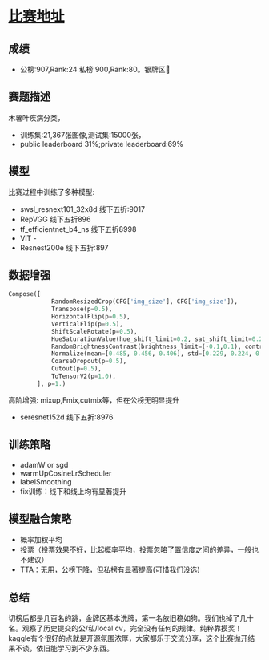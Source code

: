 # [比赛地址](https://www.kaggle.com/c/cassava-leaf-disease-classification/leaderboard)

## 成绩
- 公榜:907,Rank:24 私榜:900,Rank:80。银牌区🥈
## 赛题描述
木薯叶疾病分类，
- 训练集:21,367张图像,测试集:15000张，
- public leaderboard 31%;private leaderboard:69%
## 模型
比赛过程中训练了多种模型:
- swsl_resnext101_32x8d 线下五折:9017
- RepVGG 线下五折896
- tf_efficientnet_b4_ns 线下五折8998
- ViT  -
- Resnest200e 线下五折:897
## 数据增强
```python
Compose([
            RandomResizedCrop(CFG['img_size'], CFG['img_size']),
            Transpose(p=0.5),
            HorizontalFlip(p=0.5),
            VerticalFlip(p=0.5),
            ShiftScaleRotate(p=0.5),
            HueSaturationValue(hue_shift_limit=0.2, sat_shift_limit=0.2, val_shift_limit=0.2, p=0.5),
            RandomBrightnessContrast(brightness_limit=(-0.1,0.1), contrast_limit=(-0.1, 0.1), p=0.5),
            Normalize(mean=[0.485, 0.456, 0.406], std=[0.229, 0.224, 0.225], max_pixel_value=255.0, p=1.0),
            CoarseDropout(p=0.5),
            Cutout(p=0.5),
            ToTensorV2(p=1.0),
        ], p=1.)
```
高阶增强:
mixup,Fmix,cutmix等，但在公榜无明显提升
- seresnet152d 线下五折:8976
## 训练策略
- adamW or sgd
- warmUpCosineLrScheduler
- labelSmoothing
- fix训练：线下和线上均有显著提升

## 模型融合策略
- 概率加权平均
- 投票（投票效果不好，比起概率平均，投票忽略了置信度之间的差异，一般也不建议）
- TTA：无用，公榜下降，但私榜有显著提高(可惜我们没选)

## 总结
切榜后都是几百名的跳，金牌区基本洗牌，第一名依旧稳如狗。我们也掉了几十名。观察了历史提交的公/私/local cv，完全没有任何的规律。纯粹靠摸奖！kaggle有个很好的点就是开源氛围浓厚，大家都乐于交流分享，这个比赛抛开结果不谈，依旧能学习到不少东西。